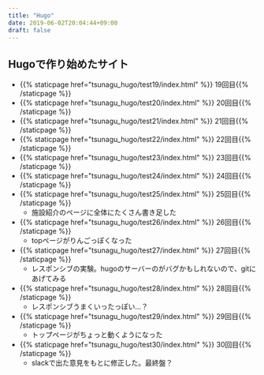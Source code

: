 ```yaml
---
title: "Hugo"
date: 2019-06-02T20:04:44+09:00
draft: false
---
```


## Hugoで作り始めたサイト
- {{% staticpage href="tsunagu_hugo/test19/index.html" %}} 19回目{{% /staticpage %}}
- {{% staticpage href="tsunagu_hugo/test20/index.html" %}} 20回目{{% /staticpage %}}
- {{% staticpage href="tsunagu_hugo/test21/index.html" %}} 21回目{{% /staticpage %}}
- {{% staticpage href="tsunagu_hugo/test22/index.html" %}} 22回目{{% /staticpage %}}
- {{% staticpage href="tsunagu_hugo/test23/index.html" %}} 23回目{{% /staticpage %}}
- {{% staticpage href="tsunagu_hugo/test24/index.html" %}} 24回目{{% /staticpage %}}
- {{% staticpage href="tsunagu_hugo/test25/index.html" %}} 25回目{{% /staticpage %}}
  - 施設紹介のページに全体にたくさん書き足した
- {{% staticpage href="tsunagu_hugo/test26/index.html" %}} 26回目{{% /staticpage %}}
  - topページがりんごっぽくなった
- {{% staticpage href="tsunagu_hugo/test27/index.html" %}} 27回目{{% /staticpage %}}
    - レスポンシブの実験。hugoのサーバーのがバグかもしれないので、gitにあげてみる 
- {{% staticpage href="tsunagu_hugo/test28/index.html" %}} 28回目{{% /staticpage %}}
    - レスポンシブうまくいったっぽい…？ 
- {{% staticpage href="tsunagu_hugo/test29/index.html" %}} 29回目{{% /staticpage %}}
    - トップページがちょっと動くようになった
- {{% staticpage href="tsunagu_hugo/test30/index.html" %}} 30回目{{% /staticpage %}}
    - slackで出た意見をもとに修正した。最終盤？
